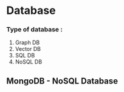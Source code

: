 # Database

### Type of database :

1. Graph DB
2. Vector DB
3. SQL DB
4. NoSQL DB

## MongoDB - NoSQL Database
